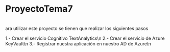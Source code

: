 # ProyectoTema7

<br>ara utilizar este proyecto se tienen que realizar los siguientes pasos<br>

1.- Crear el servicio Cognitivo TextAnalytics\n
2.- Crear el servicio de Azure KeyVault\n
3.- Registrar nuestra aplicación en nuestro AD de Azure\n

